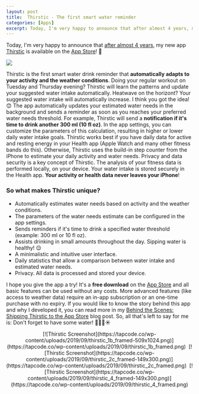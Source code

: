 ```yaml
---
layout: post
title:  Thirstic - The first smart water reminder
categories: [Apps]
excerpt: Today, I'm very happy to announce that after almost 4 years, my new app Thirstic is available on the App Store! 🎉
---
```


Today, I'm very happy to announce that [after almost 4 years](https://tapcode.co/2019/09/09/behind-the-scenes-shipping-thirstic-to-the-app-store/), my new app [Thirstic](https://thirstic.app) is available on the [App Store](https://itunes.apple.com/app/id1471500028?&mt=8)! 🎉

[![](https://tapcode.co/wp-content/uploads/2019/08/thirstic_today_preview_framed-515x1024.gif)](https://tapcode.co/wp-content/uploads/2019/08/thirstic_today_preview_framed.gif)

Thirstic is the first smart water drink reminder that **automatically adapts to your activity and the weather conditions**. Doing your regular workout on Tuesday and Thursday evening? Thirstic will learn the patterns and update your suggested water intake automatically. Heatwave on the horizont? Your suggested water intake will automatically increase. I think you got the idea! 😊 The app automatically updates your estimated water needs in the background and sends a reminder as soon as you reaches your preferred water needs threshold. For example, Thirstic will send a **notification if it's time to drink another 300 ml (10 fl oz)**. In the app settings, you can customize the parameters of this calculation, resulting in higher or lower daily water intake goals. Thirstic works best if you have daily data for active and resting energy in your Health app (Apple Watch and many other fitness bands do this). Otherwise, Thirstic uses the build-in step counter from the iPhone to estimate your daily activity and water needs. Privacy and data security is a key concept of Thirstic. The analysis of your fitness data is performed locally, on your device. Your water intake is stored securely in the Health app. **Your activity or health data never leaves your iPhone**!

### So what makes Thirstic unique?

*   Automatically estimates water needs based on activity and the weather conditions.
*   The parameters of the water needs estimate can be configured in the app settings.
*   Sends reminders if it's time to drink a specified water threshold (example: 300 ml or 10 fl oz).
*   Assists drinking in small amounts throughout the day. Sipping water is healthy! 😌
*   A minimalistic and intuitive user interface.
*   Daily statistics that allow a comparison between water intake and estimated water needs.
*   Privacy. All data is processed and stored your device.

I hope you give the app a try! It's a **free download** on the [App Store](https://apps.apple.com/app/id1471500028) and all basic features can be used without any costs. More advanced features (like access to weather data) require an in-app subscription or an one-time purchase with no expiry. If you would like to know the story behind this app and why I developed it, you can read more in my [Behind the Scenes: Shipping Thirstic to the App Store](https://tapcode.co/2019/09/09/behind-the-scenes-shipping-thirstic-to-the-app-store/) blog post. So, all that's left to say for me is: Don't forget to have some water! 🏃🏻‍♂️☀️

<div style="text-align: center;">[![Thirstic Screenshot](https://tapcode.co/wp-content/uploads/2019/09/thirstic_1b_framed-509x1024.png)](https://tapcode.co/wp-content/uploads/2019/09/thirstic_1b_framed.png)  [![Thirstic Screenshot](https://tapcode.co/wp-content/uploads/2019/09/thirstic_2c_framed-149x300.png)](https://tapcode.co/wp-content/uploads/2019/09/thirstic_2c_framed.png)  [![Thirstic Screenshot](https://tapcode.co/wp-content/uploads/2019/09/thirstic_4_framed-149x300.png)](https://tapcode.co/wp-content/uploads/2019/09/thirstic_4_framed.png)</div>
